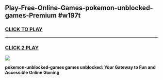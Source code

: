 
## Play-Free-Online-Games-pokemon-unblocked-games-Premium #w197t
<h3>
<a href="https://premium.freeplayer.one?title=pokemon-unblocked-games&ref=8M">CLICK TO PLAY</a></h3>
<hr>

<h3>
<a href="https://premium.freeplayer.one?title=pokemon-unblocked-games&ref=8M">CLICK 2 PLAY</a>
  
</h3>

<a href="https://premium.freeplayer.one?title=pokemon-unblocked-games&ref=8M"><img src="https://clearcache.store/games.png"></a>


**pokemon-unblocked-games games unblocked: Your Gateway to Fun and Accessible Online Gaming**
